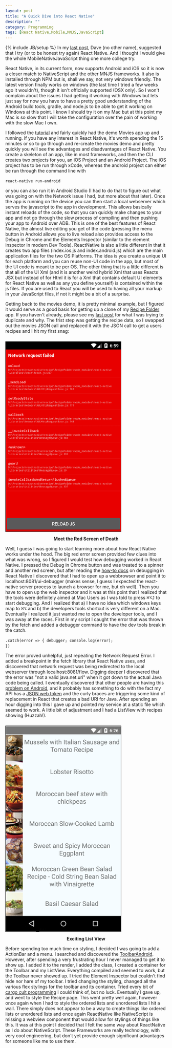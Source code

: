 ```yaml
---
layout: post
title: "A Quick Dive into React Native"
description: ""
category: Programming
tags: [React Native,Mobile,MNJS,JavaScript]
---
```

{% include JB/setup %}
In my [last post](http://www.agingcoder.com/programming/2015/10/15/second-thoughts-on-nativescript-react-native-and-mobilenativejavascript-in-general/), Dave (no other
name), suggested that I try (or to be honest try again) React Native.  And I thought I would give the whole MobileNativeJavaScript thing one more college try.

React Native, in its current form, now supports Android and iOS so it is now a closer match to NativeScript and the other MNJS frameworks.  It also is installed through NPM but is, shall we say, not very windows friendly.  The latest version finally works on windows (the last time I tried a few weeks ago it wouldn't), though it isn't officially supported (OSX only).  So I won't complain about the issues I had getting it working with Windows but lets just say for now you have to have a pretty good understanding of the Android build tools, gradle, and node.js to be able to get it working on Windows at this point.  I know I should try it on my Mac but at this point my Mac is so slow that I will take the configuration over the pain of working with the slow Mac I own.

I followed the [tutorial](https://facebook.github.io/react-native/docs/tutorial.html) and fairly quickly had the demo Movies app up and running.
If you have any interest in React Native, it's worth spending the 15 minutes or so to go through and re-create the movies demo and pretty quickly
you will see the advantages and disadvantages of React Native.  You create a skeleton of an app, like in most frameworks, and then the CLI creates
two projects for you, an iOS Project and an Android Project.   The iOS project has to be run through xCode, whereas the android project can either
be run through the command line with

<code>react-native run-android</code>

or you can also run it in Android Studio (I had to do that to figure out what was going on with the Network issue I had, but more about that later).
Once the app is running on the device you can then start a local webserver which serves the javascript to the app in development.  This allows basically
instant reloads of the code, so that you can quickly make changes to your app and not go through the slow process of compiling and then pushing your
app to Android over ADB.  This is one of the best features of React Native, the almost live editing you get of the code (pressing the menu button in Android
allows you to live reload also provides access to the Debug in Chrome and the Elements Inspector (similar to the element inspector in modern Dev Tools).
ReactNative is also a little different in that it creates two app files (index.ios.js and index.android.js) which are the main application files for
the two OS Platforms.  The idea is you create a unique UI for each platform and you can reuse non-UI code in the app, but most of the UI code is meant
to be per OS.  The other thing that is a little different is that all of the UI Xml (and it is another weird hybrid Xml that uses Reacts JSX but instead
of for Html it is for a Xml that contains default UI elements for React Native as well as any you define yourself) is contained within the js files.
If you are used to React you will be used to having all your markup in your JavaScript files, if not it might be a bit of a surprise.

Getting back to the movies demo, it is pretty minimal example, but I figured it would serve as a good basis for getting up a clone of my
[Recipe Folder](https://recipe-folder.com) app.  If you haven't already, please see my [last post](http://www.agingcoder.com/programming/2015/10/15/second-thoughts-on-nativescript-react-native-and-mobilenativejavascript-in-general/) for
what I was trying to duplicate and why.  The frist step was getting the recipe data, so I swapped out the movies JSON call and replaced it
with the JSON call to get a users recipes and I hit my first snag:

<img src="/img/reactnative/network-react.png" style="width: 360px; border: 1px solid #000; margin: 10px auto" />
<span style="display: block; text-align: center; font-weight: bold">Meet the Red Screen of Death</span>

Well, I guess I was going to start learning more about how React Native works under the hood.  The big red error screen provided few clues into what
was wrong, so I figured I would test how debugging worked in React Native.  I pressed the Debug in Chrome button and was treated to a spinner and
another red screen, but after reading the [how-to docs](https://facebook.github.io/react-native/docs/debugging.html) on debugging in React Native
I discovered that I had to open up a webbrowser and point it to localhost:8081/ui-debugger (makes sense, I guess I expected the react-native server
process to launch a browser for me, but oh well).  Then you have to open up the web inspector and it was at this point that I realized that the
tools were definitely aimed at Mac Users as I was told to press <span style="font-family:monospace">⌘⌥J</span> to start debugging.  And I realized that a) I have no idea
which windows keys map to <span style="font-family:monospace">⌘⌥</span> and b) the developers tools shortcut is very different on a Mac.  Eventually I realized it just wanted
me to open the developer tools, and I was away at the races.  First in my script I caught the error that was thrown by the fetch and added a debugger
command to have the dev tools break in the catch.

<code>.catch(error => {
  debugger;
  console.log(error);
})</code>

The error proved unhelpful, just repeating the Network Request Error.  I added a breakpoint in the fetch library that React Native uses, and discovered
that network request was being redirected to the local webserver through localhost:8081/flow.  Digging deeper I discovered that the error was
"not a valid java.net.uri" when it got down to the actual Java code being called.  I eventually discovered that other people are having this
[problem on Android](https://github.com/facebook/react-native/issues/3115), and it probably has something to do with the fact my API has a [JSON web token](http://jwt.io/)
and the curly braces are triggering some kind of replacement in React that creates a bad URI for Java.  After spending an hour digging into this
I gave up and pointed my service at a static file which seemed to work.  A little bit of adjustment and I had a ListView with recipes showing (Huzzah!).

<img src="/img/reactnative/recipe-react.png" style="width: 360px; border: 1px solid #000; margin: 10px auto" />
<span style="display: block; text-align: center; font-weight: bold">Exciting List View</span>

Before spending too much time on styling, I decided I was going to add a ActionBar and a menu.  I searched and discovered the
[ToolbarAndroid](https://facebook.github.io/react-native/docs/toolbarandroid.html#content).  However, after spending a very frustrating hour I never
managed to get it to show up.  I added it to the render, I added the class, I created a container for the Toolbar and my ListView. Everything compiled
and seemed to work, but the Toolbar never showed up.  I tried the Element Inspector but couldn't find hide nor hare of my toolbar.  I tried changing the
 styling, changed all the various flex stylings for the toolbar and its container.  Tried every bit of [cargo cult programming](https://en.wikipedia.org/wiki/Cargo_cult_programming)
I could think of, but no luck.  Eventually I gave up, and went to style the Recipe page.  This went pretty well again, however once again when I had
to style the ordered lists and unordered lists I hit a wall.  There simply does not appear to be a way to create things like ordered lists or unordered
lists and once again ReactNative like NativeScript is missing a webview component that would allow for stylings of things like this.  It was at this point I decided
that I felt the same way about ReactNative as I do about NativeScript.  These Frameworks are really technology, with very cool engineering, but don't
yet provide enough significant advantages for someone like me to use them.







